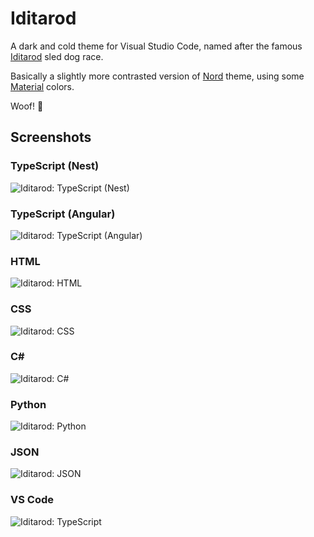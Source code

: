 # Iditarod

A dark and cold theme for Visual Studio Code, named after the famous [Iditarod](https://iditarod.com/) sled dog race.

Basically a slightly more contrasted version of [Nord](https://www.nordtheme.com) theme, using some [Material](https://material.io/) colors.

Woof! 🐺

## Screenshots

### TypeScript (Nest)

![Iditarod: TypeScript (Nest)](assets/iditarod-ts-nest.png)

### TypeScript (Angular)

![Iditarod: TypeScript (Angular)](assets/iditarod-ts-angular.png)

### HTML

![Iditarod: HTML](assets/iditarod-html.png)

### CSS

![Iditarod: CSS](assets/iditarod-css.png)

### C#

![Iditarod: C#](assets/iditarod-csharp.png)

### Python

![Iditarod: Python](assets/iditarod-py.png)

### JSON

![Iditarod: JSON](assets/iditarod-json.png)

### VS Code

![Iditarod: TypeScript](assets/iditarod-vscode.png)
